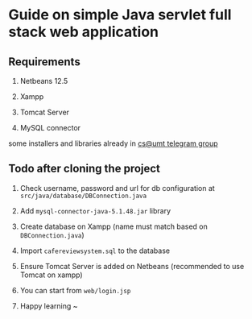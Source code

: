 # Guide on simple Java servlet full stack web application

## Requirements

1. Netbeans 12.5

2. Xampp

3. Tomcat Server

4. MySQL connector

some installers and libraries already in [cs@umt telegram group](https://t.me/umtcs)

## Todo after cloning the project

1. Check username, password and url for db configuration at `src/java/database/DBConnection.java`

2. Add `mysql-connector-java-5.1.48.jar` library

3. Create database on Xampp (name must match based on `DBConnection.java`)

4. Import `cafereviewsystem.sql` to the database

5. Ensure Tomcat Server is added on Netbeans (recommended to use Tomcat on xampp)

6. You can start from `web/login.jsp`

7. Happy learning ~
